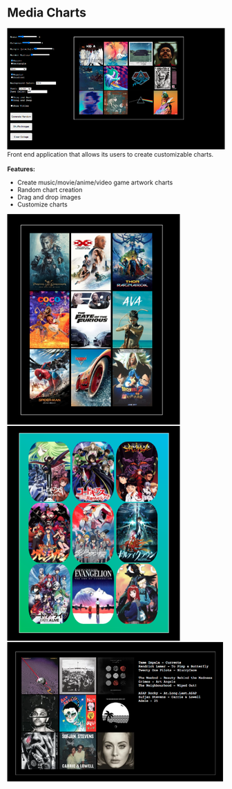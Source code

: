 # Media Charts
<img src="docs/main2.png" width="800px">
Front end application that allows its users to create customizable charts.
<br/>
<br/>
<b>Features:</b>

* Create music/movie/anime/video game artwork charts
* Random chart creation
* Drag and drop images
* Customize charts

<img src="docs/movies.png" width="400px">
<img src="docs/anime.png" width="400px">
<img src="docs/titles.png" width="500px">
